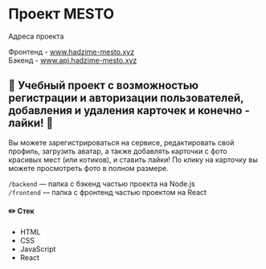 # Проект MESTO

Адреса проекта

Фронтенд - www.hadzime-mesto.xyz  
Бэкенд - www.api.hadzime-mesto.xyz


## :city_sunrise: Учебный проект с возможностью регистрации и авторизации пользователей, добавления и удаления карточек и конечно - лайки! :yellow_heart:

Вы можете зарегистрироваться на сервисе, редактировать свой профиль, загрузить аватар, а также добавлять карточки с фото красивых мест (или котиков), и ставить лайки!
По клику на карточку вы можете просмотреть фото в полном размере.

`/backend` — папка с бэкенд частью проекта на Node.js  
`/frontend` — папка с фронтенд частью проектом на React


#### :pencil2: Стек

- HTML
- CSS
- JavaScript
- React
